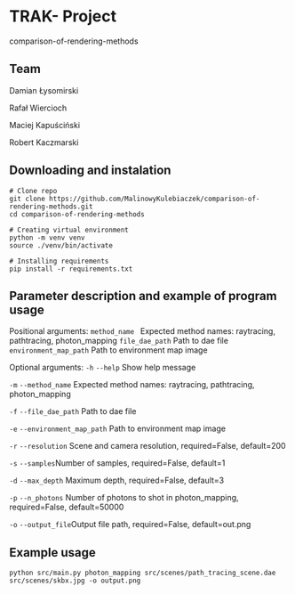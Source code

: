 # TRAK- Project

comparison-of-rendering-methods

## Team

Damian Łysomirski

Rafał Wiercioch

Maciej Kapuściński

Robert Kaczmarski

  

## Downloading and instalation

```
# Clone repo
git clone https://github.com/MalinowyKulebiaczek/comparison-of-rendering-methods.git
cd comparison-of-rendering-methods 

# Creating virtual environment
python -m venv venv 
source ./venv/bin/activate

# Installing requirements
pip install -r requirements.txt
``` 

## Parameter description and example of program usage

Positional arguments:
  `method_name `          Expected method names: raytracing, pathtracing, photon_mapping
  `file_dae_path`         Path to dae file
  `environment_map_path`  Path to environment map image

Optional arguments:
 `-h` `--help`          Show help message
 
`-m`  `--method_name` Expected method names: raytracing, pathtracing, photon_mapping

`-f`  `--file_dae_path` Path to dae file

`-e`  `--environment_map_path` Path to environment map image

`-r`  `--resolution` Scene and camera resolution, required=False, default=200 

`-s`  `--samples`Number of samples, required=False, default=1

`-d`  `--max_depth` Maximum depth, required=False, default=3

`-p`  `--n_photons` Number of photons to shot in photon_mapping, required=False, default=50000

`-o`  `--output_file`Output file path, required=False, default=out.png

## Example usage
```
python src/main.py photon_mapping src/scenes/path_tracing_scene.dae src/scenes/skbx.jpg -o output.png

```